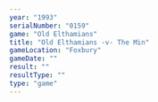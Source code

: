 ```yaml
---
year: "1993"
serialNumber: "0159" 
game: "Old Elthamians"
title: "Old Elthamians -v- The Min"
gameLocation: "Foxbury"
gameDate: ""
result: ""
resultType: ""
type: "game"
---
```

